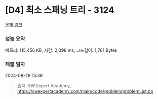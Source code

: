 # [D4] 최소 스패닝 트리 - 3124 

[문제 링크](https://swexpertacademy.com/main/code/problem/problemDetail.do?contestProbId=AV_mSnmKUckDFAWb) 

### 성능 요약

메모리: 115,456 KB, 시간: 2,098 ms, 코드길이: 1,761 Bytes

### 제출 일자

2024-08-29 15:39



> 출처: SW Expert Academy, https://swexpertacademy.com/main/code/problem/problemList.do